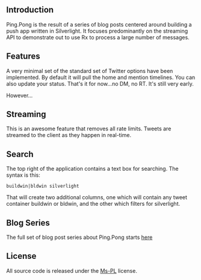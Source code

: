 ## Introduction

Ping.Pong is the result of a series of blog posts centered around building a push app written in Silverlight.  It focuses predominantly on the streaming API to demonstrate out to use Rx to process a large number of messages.

## Features

A very minimal set of the standard set of Twitter options have been implemented.  By default it will pull the home and mention timelines.  You can also update your status.  That's it for now...no DM, no RT.  It's still very early.

However...

## Streaming

This is an awesome feature that removes all rate limits.  Tweets are streamed to the client as they happen in real-time.

## Search

The top right of the application contains a text box for searching.  The syntax is this:

	buildwin|bldwin silverlight

That will create two additional columns, one which will contain any tweet container buildwin or bldwin, and the other which filters for silverlight.

## Blog Series

The full set of blog post series about Ping.Pong starts [here](http://blingcode.blogspot.com/2011/08/building-real-time-push-app-with.html)

## License

All source code is released under the [Ms-PL](http://www.opensource.org/licenses/ms-pl) license.
